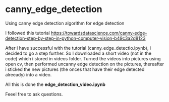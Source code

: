 # canny_edge_detection
Using canny edge detection algorithm for edge detection

I followed this tutorial https://towardsdatascience.com/canny-edge-detection-step-by-step-in-python-computer-vision-b49c3a2d8123

After i have successful with the tutorial (canny_edge_detectio.ipynb), i decided to go a step further. So I downloaded a short video (not in the code) which i stored in videos folder. 
Turned the videos into pictures using open cv, then performed uncanny edge detection on the pictures, thereafter i sticked the new pictures (the onces that have
their edge detected alreeady) into a video. 

All this is done the **edge_detection_video.ipynb** 

Feeel free to ask questions. 
